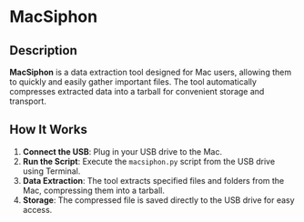 # MacSiphon

## Description

**MacSiphon** is a data extraction tool designed for Mac users, allowing them to quickly and easily gather important files. The tool automatically compresses extracted data into a tarball for convenient storage and transport.

## How It Works

1. **Connect the USB**: Plug in your USB drive to the Mac.
2. **Run the Script**: Execute the `macsiphon.py` script from the USB drive using Terminal.
3. **Data Extraction**: The tool extracts specified files and folders from the Mac, compressing them into a tarball.
4. **Storage**: The compressed file is saved directly to the USB drive for easy access.
